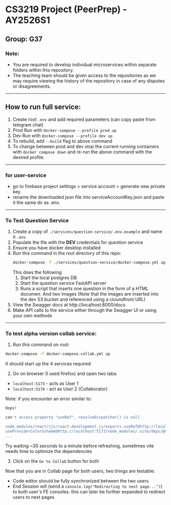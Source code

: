 # CS3219 Project (PeerPrep) - AY2526S1
## Group: G37

### Note: 
- You are required to develop individual microservices within separate folders within this repository.
- The teaching team should be given access to the repositories as we may require viewing the history of the repository in case of any disputes or disagreements. 

<hr/>

## How to run full service:

1. Create root `.env` and add required parameters (can copy paste from telegram chat) 
2. Prod Run with `docker-compose --profile prod up`
3. Dev Run with `docker-compose --profile dev up`
4. To rebuild, add `--build` flag to above command
5. To change between prod and dev stop the current running containers with `docker compose down` and re-run the above command with the desired profile.

<hr />

### for user-service
- go to firebase project settings > service account > generate new private key.
- rename the downloaded json file into serviceAccountKey.json and paste it the same dir as .env.

---

### To Test Question Service
1. Create a copy of `./services/question-service/.env.example` and name it `.env`
1. Populate the file with the **DEV** credentials for question service
1. Ensure you have docker desktop installed
1. Run this command in the root directory of this repo:
    ```bash
    docker-compose -f ./services/question-service/docker-compose.yml up
    ```
    This does the following
    1. Start the local postgres DB
    2. Start the question service FastAPI server
    3. Runs a script that inserts one question in the form of a HTML documen. And two images (Note that the images are inserted into the dev S3 bucket and referenced using a cloundfront URL)
2. View the Swagger docs at http://localhost:8000/docs
3. Make API calls to the service either through the Swagger UI or using your own methods

---


### To test alpha version collab service:
1. Run this command on root:
```bash
docker-compose -f docker-compose.collab.yml up
```
It should start up the 4 services required

2. Go on browser (I used firefox) and open two tabs:
- `localhost:5173` - acts as User 1
- `localhost:5174` - act as User 2 (Collaborator)

Note: if you encounter an error similar to:
```bash
Oops!

can't access property "useRef", resolveDispatcher() is null

node_modules/react/cjs/react.development.js/exports.useRef@http://localhost:5173/node_modules/.vite/deps/chunk-2WHLTL63.js?v=c5ccc1d9:949:16
useProviderColorScheme@http://localhost:5173/node_modules/.vite/deps/@mantine_core.js?v=0d551787:3925:43
...
```
Try waiting ~30 seconds to a minute before refreshing, sometimes vite needs time to optimize the dependencies

3. Click on the `Go to Collab` button for both

Now that you are in Collab page for both users, two things are testable:
- Code editor should be fully synchronized between the two users
- End Session will (send a `console.log("Redirecting to next page...")`) to both user's FE consoles. this can later be further expanded to redirect users to next pages




